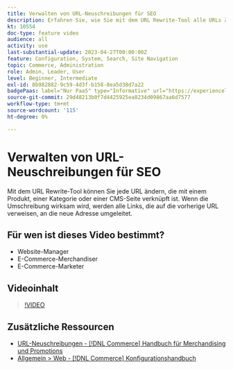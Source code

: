 ```yaml
---
title: Verwalten von URL-Neuschreibungen für SEO
description: Erfahren Sie, wie Sie mit dem URL Rewrite-Tool alle URLs ändern, die mit einem Produkt, einer Kategorie oder einer CMS-Seite verknüpft sind.
kt: 10554
doc-type: feature video
audience: all
activity: use
last-substantial-update: 2023-04-27T00:00:00Z
feature: Configuration, System, Search, Site Navigation
topic: Commerce, Administration
role: Admin, Leader, User
level: Beginner, Intermediate
exl-id: 8b982882-9c59-4d3f-b158-8ea5d38d7a22
badgePaas: label="Nur PaaS" type="Informative" url="https://experienceleague.adobe.com/en/docs/commerce/user-guides/product-solutions" tooltip="Gilt nur für Adobe Commerce in Cloud-Projekten (von Adobe verwaltete PaaS-Infrastruktur) und lokale Projekte."
source-git-commit: 29d48213b0f7d4425925ea8234d09867aa6d7577
workflow-type: tm+mt
source-wordcount: '115'
ht-degree: 0%

---
```


# Verwalten von URL-Neuschreibungen für SEO

Mit dem URL Rewrite-Tool können Sie jede URL ändern, die mit einem Produkt, einer Kategorie oder einer CMS-Seite verknüpft ist. Wenn die Umschreibung wirksam wird, werden alle Links, die auf die vorherige URL verweisen, an die neue Adresse umgeleitet.

## Für wen ist dieses Video bestimmt?

- Website-Manager
- E-Commerce-Merchandiser
- E-Commerce-Marketer

## Videoinhalt

>[!VIDEO](https://video.tv.adobe.com/v/343751?quality=12&learn=on)

## Zusätzliche Ressourcen

- [URL-Neuschreibungen - [!DNL Commerce] Handbuch für Merchandising und Promotions](https://experienceleague.adobe.com/docs/commerce-admin/marketing/seo/url-rewrites/url-rewrite.html)
- [Allgemein > Web - [!DNL Commerce] Konfigurationshandbuch](https://experienceleague.adobe.com/docs/commerce-admin/config/general/web.html)
